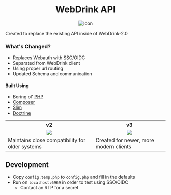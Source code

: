 <div align="center">

# WebDrink API

![Icon](https://user-images.githubusercontent.com/9310513/35132716-95e41ca2-fc9a-11e7-97ee-80c76dbd5c16.png)

</div>

Created to replace the existing API inside of WebDrink-2.0

### What's Changed?
- Replaces Webauth with SSO/OIDC
- Separated from WebDrink client
- Using proper url routing
- Updated Schema and communication

#### Built Using
- Boring ol' [PHP](http://php.net/)
- [Composer](https://getcomposer.org/)
- [Slim](https://www.slimframework.com/)
- [Doctrine](http://www.doctrine-project.org/)


<table style="width:100%; margin:auto;">
  <tr>
    <th>v2</th>
    <th>v3</th>
  </tr>
  <tr>
    <td align="center"><a href="https://github.com/ComputerScienceHouse/WebDrink-API/blob/master/docs/API-V2.md"><img src="https://img.shields.io/badge/Documentation-v2-blue.svg"></a></td>
    <td align="center"><a href="https://github.com/ComputerScienceHouse/WebDrink-API/blob/master/docs/API-V3.md"><img src="https://img.shields.io/badge/Documentation-v3-brightgreen.svg"></a></td>
  </tr>
    <tr>
      <td>Maintains close compatibility for older systems</td>
      <td>Created for newer, more modern clients</td>
    </tr>
</table>


## Development

- Copy `config.temp.php` to `config.php` and fill in the defaults
- Run on `localhost:6969` in order to test using SSO/OIDC
    - Contact an RTP for a secret
